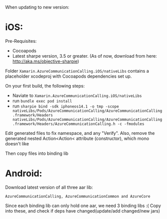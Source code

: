 When updating to new version:

iOS:
====

Pre-Requisites:
* Cocoapods
* Latest sharpe version, 3.5 or greater. (As of now, download from here: http://aka.ms/objective-sharpie)


Folder `Xamarin.AzureCommunicationCalling.iOS/nativeLibs` contains a placeholder xcodeproj with Cocoapods dependencies set up.

On your first build, the following steps:

* Naviate to `Xamarin.AzureCommunicationCalling.iOS/nativeLibs`
* run `bundle exec pod install`
* run `sharpie bind -sdk iphoneos14.1 -o tmp -scope nativeLibs/Pods/AzureCommunicationCalling/AzureCommunicationCalling.framework/Headers nativeLibs/Pods/AzureCommunicationCalling/AzureCommunicationCalling.framework/Headers/AzureCommunicationCalling.h -c -fmodules`

Edit generated files to fix namespace, and any "Verify".
Also, remove the generated nested Action\<Action\< attribute (constructor), which mono doesn't like

Then copy files into binding lib

Android:
========

Download latest version of all three aar lib:

    AzureCommunicationCalling, AzureCommunicationCommon and AzureCore

Since each binding lib can only hold one aar, we need 3 binding libs :(
Copy into these, and check if deps have changed(update/add changed/new jars)